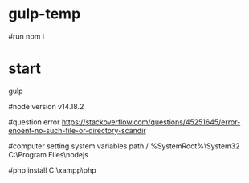 # gulp-temp

#run
npm i

# start
gulp

#node version
v14.18.2

#question error
https://stackoverflow.com/questions/45251645/error-enoent-no-such-file-or-directory-scandir

#computer setting
system variables
path / %SystemRoot%\System32\
C:\Program Files\nodejs

#php install
C:\xampp\php
